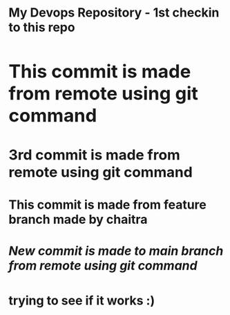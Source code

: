 <h1> My Devops Repository - 1st checkin to this repo<h/1>
<h2> This commit is made from remote using git command</h2>
<h3> 3rd commit is made from remote using git command</h3>
<h4> This commit is made from feature branch made by chaitra</h4>
<h5> New commit is made to main branch from remote using git command</h5>
trying to see if it works :)
